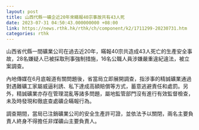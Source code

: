 ```yaml
---
layout: post
title: 山西代縣一礦企近20年來瞞報40宗事故共有43人死
date: 2023-07-31 04:50:43.000000000 +08:00
link: https://news.rthk.hk/rthk/ch/component/k2/1711299-20230731.htm
categories: rthk
---
```


山西省代縣一間礦業公司在過去近20年，瞞報40宗共造成43人死亡的生產安全事故，28名嫌疑人已被採取刑事強制措施，16名公職人員涉嫌嚴重違紀違法，被立案調查。

內地傳媒在6月底報道有關問題後，省當局立即展開調查，指涉事的精誠礦業通過對遇難礦工家屬威逼利誘、私下達成高額賠償等方式，蓄意逃避責任和處罰。另外，精誠礦業亦存在管理混亂等諸多問題，屬地監管部門沒有進行有效監督檢查，未及時發現和徹底查處礦企瞞報行為。

調查期間，當局已注銷礦業公司的安全生產許可證，並依法予以關閉，兩名主要負責人終身不得擔任非煤礦山主要負責人。
